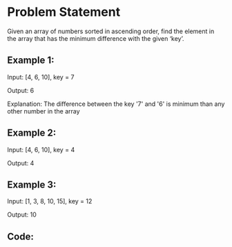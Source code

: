 # Problem Statement

Given an array of numbers sorted in ascending order, find the element in the array that has the minimum difference with the given ‘key’.

## Example 1:

Input: [4, 6, 10], key = 7

Output: 6

Explanation: The difference between the key '7' and '6' is minimum than any other number in the array 

## Example 2:

Input: [4, 6, 10], key = 4

Output: 4

## Example 3:

Input: [1, 3, 8, 10, 15], key = 12

Output: 10

## Code:
```python3

```



